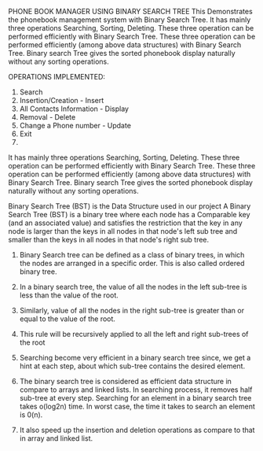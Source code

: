 PHONE BOOK MANAGER USING BINARY SEARCH TREE
This Demonstrates the phonebook management system with Binary Search Tree. It
has mainly three operations Searching, Sorting, Deleting. These three operation can be
performed efficiently with Binary Search Tree. These three operation can be
performed efficiently (among above data structures) with Binary Search Tree. Binary
search Tree gives the sorted phonebook display naturally without any sorting
operations.

OPERATIONS IMPLEMENTED:
1. Search
2. Insertion/Creation - Insert
3. All Contacts Information - Display
4. Removal - Delete
5. Change a Phone number - Update
6. Exit
7. 
It has mainly three operations Searching, Sorting, Deleting. These three operation can
be performed efficiently with Binary Search Tree. These three operation can be
performed efficiently (among above data structures) with Binary Search Tree. Binary
search Tree gives the sorted phonebook display naturally without any sorting
operations.

Binary Search Tree (BST) is the Data Structure used in our project
A Binary Search Tree (BST) is a binary tree where each node has a Comparable key
(and an associated value) and satisfies the restriction that the key in any node is larger
than the keys in all nodes in that node's left sub tree and smaller than the keys in all
nodes in that node's right sub tree.

1. Binary Search tree can be defined as a class of binary trees, in which the nodes
are arranged in a specific order. This is also called ordered binary tree.
2. In a binary search tree, the value of all the nodes in the left sub-tree is less than
the value of the root.
3. Similarly, value of all the nodes in the right sub-tree is greater than or equal to
the value of the root.
4. This rule will be recursively applied to all the left and right sub-trees of the root


1. Searching become very efficient in a binary search tree since, we get a hint at
each step, about which sub-tree contains the desired element.
2. The binary search tree is considered as efficient data structure in compare to
arrays and linked lists. In searching process, it removes half sub-tree at every
step. Searching for an element in a binary search tree takes o(log2n) time. In
worst case, the time it takes to search an element is 0(n).
3. It also speed up the insertion and deletion operations as compare to that in
array and linked list.
